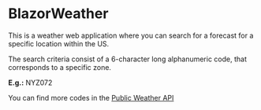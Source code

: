 # BlazorWeather

This is a weather web application where you can search for a forecast for a specific location within the US.

The search criteria consist of a 6-character long alphanumeric code, that corresponds to a specific zone.

**E.g.:** NYZ072

You can find more codes in the [Public Weather API](https://api.weather.gov/zones/public)
